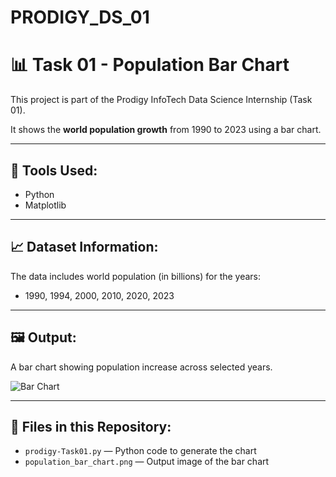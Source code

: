 # PRODIGY_DS_01
# 📊 Task 01 - Population Bar Chart

This project is part of the Prodigy InfoTech Data Science Internship (Task 01).

It shows the **world population growth** from 1990 to 2023 using a bar chart.

---

## 🔧 Tools Used:
- Python
- Matplotlib

---

## 📈 Dataset Information:
The data includes world population (in billions) for the years:
- 1990, 1994, 2000, 2010, 2020, 2023

---

## 🖼️ Output:
A bar chart showing population increase across selected years.

![Bar Chart](population_bar_chart.png)

---

## 📁 Files in this Repository:
- `prodigy-Task01.py` — Python code to generate the chart
- `population_bar_chart.png` — Output image of the bar chart
